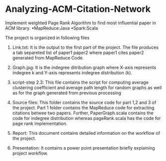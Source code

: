 # Analyzing-ACM-Citation-Network
Implement weighted Page Rank Algorithm to find most influential paper in ACM library. •MapReduce:Java •Spark:Scala 

The project is organized in following files

1) Link.txt: It is the output to the first part of the project. The file produces a tab separeted list of paper1 paper2 where paper1 cites paper2 generated from MapReduce Code.

2) Graph.jpg: It is the indegree ditribution graph where X-axis represents indegree k and Y-axis represents indegree distribution (k).
 
3) script-step 2.3: This file contains the script for computing average clustering coefficient and average path length for random graphs as well as for the graph generated from previous processing

4) Source files: This folder contains the source code for part 1,2 and 3 of the project. Part 1 folder contains the MapReduce code for extracting citations betwee two papers. Further, PaperGraph.scala contains the code for indegree distribution whereas pageRank.scala has the code for page rank implementation.

5) Report: This document contains detailed information on the workflow of the project.

6) Presentation: It contains a power point presentation briefly explaining project workflow.
